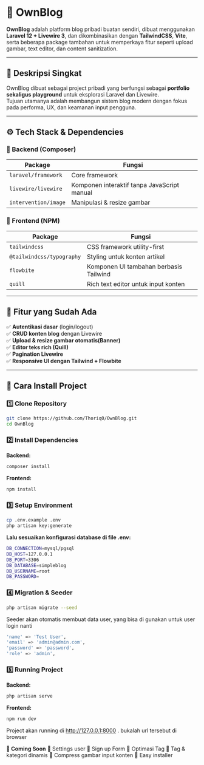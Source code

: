 # 📰 OwnBlog

**OwnBlog** adalah platform blog pribadi buatan sendiri, dibuat menggunakan **Laravel 12 + Livewire 3**, dan dikombinasikan dengan **TailwindCSS**, **Vite**, serta beberapa package tambahan untuk memperkaya fitur seperti upload gambar, text editor, dan content sanitization.

---

## 🚀 Deskripsi Singkat

OwnBlog dibuat sebagai project pribadi yang berfungsi sebagai **portfolio sekaligus playground** untuk eksplorasi Laravel dan Livewire.  
Tujuan utamanya adalah membangun sistem blog modern dengan fokus pada performa, UX, dan keamanan input pengguna.

---

## ⚙️ Tech Stack & Dependencies

### 🧱 Backend (Composer)
| Package | Fungsi |
|----------|--------|
| `laravel/framework` | Core framework |
| `livewire/livewire` | Komponen interaktif tanpa JavaScript manual |
| `intervention/image` | Manipulasi & resize gambar |


### 🎨 Frontend (NPM)
| Package | Fungsi |
|----------|--------|
| `tailwindcss` | CSS framework utility-first |
| `@tailwindcss/typography` | Styling untuk konten artikel |
| `flowbite` | Komponen UI tambahan berbasis Tailwind |
| `quill` | Rich text editor untuk input konten |

---

## 🧩 Fitur yang Sudah Ada

✅ **Autentikasi dasar** (login/logout)  
✅ **CRUD konten blog** dengan Livewire  
✅ **Upload & resize gambar otomatis(Banner)**  
✅ **Editor teks rich (Quill)**  
✅ **Pagination Livewire**  
✅ **Responsive UI dengan Tailwind + Flowbite**  

---

## 🧠 Cara Install Project

### 1️⃣ Clone Repository
```bash
git clone https://github.com/Thoriq0/OwnBlog.git
cd OwnBlog
```

### 2️⃣ Install Dependencies
**Backend:**
```bash
composer install
```
**Frontend:**
```bash
npm install
```

### 3️⃣ Setup Environment
```bash
cp .env.example .env
php artisan key:generate
```
**Lalu sesuaikan konfigurasi database di file .env:**
```bash
DB_CONNECTION=mysql/pgsql
DB_HOST=127.0.0.1
DB_PORT=3306
DB_DATABASE=simpleblog
DB_USERNAME=root
DB_PASSWORD=
```

### 4️⃣ Migration & Seeder
```bash
php artisan migrate --seed
```
Seeder akan otomatis membuat data user, yang bisa di gunakan untuk user login nanti
```bash
'name' => 'Test User',
'email' => 'admin@admin.com',
'password' => 'password',
'role' => 'admin',
```

### 5️⃣ Running Project
**Backend:**
```bash
php artisan serve
```
**Frontend:**
```bash
npm run dev
```
Project akan running di http://127.0.0.1:8000 . bukalah url tersebut di browser

**🌟 Coming Soon**
🚧 Settings user
🚧 Sign up Form
🚧 Optimasi Tag
🚧 Tag & kategori dinamis
🚧 Compress gambar input konten
🚧 Easy installer